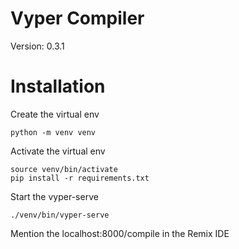 # Vyper Compiler #

Version: 0.3.1

# Installation #
Create the virtual env

```python -m venv venv```


Activate the virtual env

```
source venv/bin/activate
pip install -r requirements.txt
```

Start the vyper-serve

```commandline
./venv/bin/vyper-serve
```

Mention the localhost:8000/compile in the Remix IDE